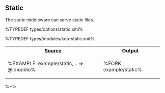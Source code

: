 ## Static

The static middleware can serve static files.

%TYPEDEF types/options/static.xml%

%TYPEDEF types/modules/koa-static.xml%

<table>
<!-- block-start -->
<tr><th><a href="example/index.js">Source</a></th><th>Output</th>
</tr><tr>
<td>

%EXAMPLE: example/static, .. => @idio/idio%
</td>
<td>

%FORK example/static%
</td></tr>
</table>

%~%